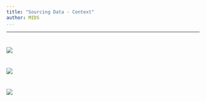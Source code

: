 ```yaml
---
title: "Sourcing Data - Context"
author: MIDS
...
```


---

#

![](images/pipeline-overall.svg)

#

![](images/pipeline-sourcing.svg)

#

<img class="logo" src="images/berkeley-school-of-information-logo.png"/>
